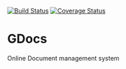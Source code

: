 [![Build Status](https://travis-ci.org/andela-Bgathu/GDocs.svg?branch=develop)](https://travis-ci.org/andela-Bgathu/GDocs)
[![Coverage Status](https://coveralls.io/repos/github/andela-Bgathu/GDocs/badge.svg)](https://coveralls.io/github/andela-Bgathu/GDocs)
# GDocs
Online Document management system
